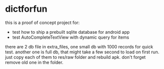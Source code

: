 # dictforfun

this is a proof of concept project for:
- test how to ship a prebuilt sqlite database for android app
- test AutoCompleteTextView with dynamic query for items

there are 2 db file in extra_files, one small db with 1000 records for quick test. another one is full db, that might take a few second to load on first run. just copy each of them to res/raw folder and rebuild apk. don't forget remove old one in the folder.